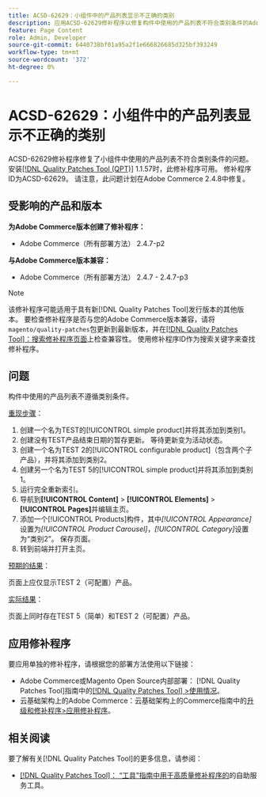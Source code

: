```yaml
---
title: ACSD-62629：小组件中的产品列表显示不正确的类别
description: 应用ACSD-62629修补程序以修复构件中使用的产品列表不符合类别条件的Adobe Commerce问题。
feature: Page Content
role: Admin, Developer
source-git-commit: 6440738bf01a95a2f1e666826685d325bf393249
workflow-type: tm+mt
source-wordcount: '372'
ht-degree: 0%

---
```



# ACSD-62629：小组件中的产品列表显示不正确的类别

ACSD-62629修补程序修复了小组件中使用的产品列表不符合类别条件的问题。 安装[[!DNL Quality Patches Tool (QPT)]](/help/tools/quality-patches-tool/quality-patches-tool-to-self-serve-quality-patches.md) 1.1.57时，此修补程序可用。 修补程序ID为ACSD-62629。 请注意，此问题计划在Adobe Commerce 2.4.8中修复。

## 受影响的产品和版本

**为Adobe Commerce版本创建了修补程序：**

* Adobe Commerce（所有部署方法） 2.4.7-p2

**与Adobe Commerce版本兼容：**

* Adobe Commerce（所有部署方法） 2.4.7 - 2.4.7-p3

>[!NOTE]
>
>该修补程序可能适用于具有新[!DNL Quality Patches Tool]发行版本的其他版本。 要检查修补程序是否与您的Adobe Commerce版本兼容，请将`magento/quality-patches`包更新到最新版本，并在[[!DNL Quality Patches Tool]：搜索修补程序页面](https://experienceleague.adobe.com/tools/commerce-quality-patches/index.html)上检查兼容性。 使用修补程序ID作为搜索关键字来查找修补程序。

## 问题

构件中使用的产品列表不遵循类别条件。

<u>重现步骤</u>：

1. 创建一个名为TEST的[!UICONTROL simple product]并将其添加到类别1。
1. 创建没有TEST产品结束日期的暂存更新。 等待更新变为活动状态。
1. 创建一个名为TEST 2的[!UICONTROL configurable product]（包含两个子产品），并将其添加到类别2。
1. 创建另一个名为TEST 5的[!UICONTROL simple product]并将其添加到类别1。
1. 运行完全重新索引。
1. 导航到&#x200B;**[!UICONTROL Content]** > **[!UICONTROL Elements]** > **[!UICONTROL Pages]**&#x200B;并编辑主页。
1. 添加一个[!UICONTROL Products]构件，其中&#x200B;*[!UICONTROL Appearance]*&#x200B;设置为&#x200B;*[!UICONTROL Product Carousel]*，*[!UICONTROL Category]*&#x200B;设置为“类别2”。 保存页面。
1. 转到前端并打开主页。

<u>预期的结果</u>：

页面上应仅显示TEST 2（可配置）产品。

<u>实际结果</u>：

页面上同时存在TEST 5（简单）和TEST 2（可配置）产品。

## 应用修补程序

要应用单独的修补程序，请根据您的部署方法使用以下链接：

* Adobe Commerce或Magento Open Source内部部署： [!DNL Quality Patches Tool]指南中的[[!DNL Quality Patches Tool] >使用情况](/help/tools/quality-patches-tool/usage.md)。
* 云基础架构上的Adobe Commerce：云基础架构上的Commerce指南中的[升级和修补程序>应用修补程序](https://experienceleague.adobe.com/docs/commerce-cloud-service/user-guide/develop/upgrade/apply-patches.html)。


## 相关阅读

要了解有关[!DNL Quality Patches Tool]的更多信息，请参阅：

* [[!DNL Quality Patches Tool]： “工具”指南中用于高质量修补程序的](/help/tools/quality-patches-tool/quality-patches-tool-to-self-serve-quality-patches.md)的自助服务工具。
